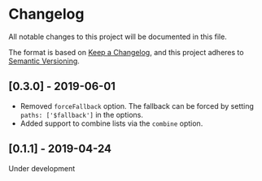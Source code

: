 # Changelog
All notable changes to this project will be documented in this file.

The format is based on [Keep a Changelog](https://keepachangelog.com/en/1.0.0/),
and this project adheres to [Semantic Versioning](https://semver.org/spec/v2.0.0.html).

## [0.3.0] - 2019-06-01
- Removed `forceFallback` option. The fallback can be forced by setting `paths: ['$fallback']` in the options.
- Added support to combine lists via the `combine` option.

## [0.1.1] - 2019-04-24
Under development
